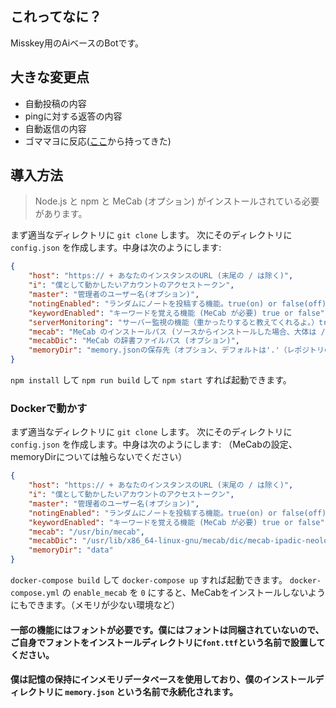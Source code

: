 ## これってなに？
Misskey用のAiベースのBotです。

## 大きな変更点
- 自動投稿の内容
- pingに対する返答の内容
- 自動返信の内容
- ゴママヨに反応([ここ](https://github.com/ThinaticSystem/honi)から持ってきた)

## 導入方法
> Node.js と npm と MeCab (オプション) がインストールされている必要があります。

まず適当なディレクトリに `git clone` します。
次にそのディレクトリに `config.json` を作成します。中身は次のようにします:
``` json
{
	"host": "https:// + あなたのインスタンスのURL (末尾の / は除く)",
	"i": "僕として動かしたいアカウントのアクセストークン",
	"master": "管理者のユーザー名(オプション)",
	"notingEnabled": "ランダムにノートを投稿する機能。true(on) or false(off)",
	"keywordEnabled": "キーワードを覚える機能 (MeCab が必要) true or false",
	"serverMonitoring": "サーバー監視の機能（重かったりすると教えてくれるよ。）true or false",
	"mecab": "MeCab のインストールパス (ソースからインストールした場合、大体は /usr/local/bin/mecab) true or false",
	"mecabDic": "MeCab の辞書ファイルパス (オプション)",
	"memoryDir": "memory.jsonの保存先（オプション、デフォルトは'.'（レポジトリのルートです））"
}
```
`npm install` して `npm run build` して `npm start` すれば起動できます。

### Dockerで動かす
まず適当なディレクトリに `git clone` します。
次にそのディレクトリに `config.json` を作成します。中身は次のようにします:
（MeCabの設定、memoryDirについては触らないでください）
``` json
{
	"host": "https:// + あなたのインスタンスのURL (末尾の / は除く)",
	"i": "僕として動かしたいアカウントのアクセストークン",
	"master": "管理者のユーザー名(オプション)",
	"notingEnabled": "ランダムにノートを投稿する機能。true(on) or false(off)",
	"keywordEnabled": "キーワードを覚える機能 (MeCab が必要) true or false",
	"mecab": "/usr/bin/mecab",
	"mecabDic": "/usr/lib/x86_64-linux-gnu/mecab/dic/mecab-ipadic-neologd/",
	"memoryDir": "data"
}
```
`docker-compose build` して `docker-compose up` すれば起動できます。
`docker-compose.yml` の `enable_mecab` を `0` にすると、MeCabをインストールしないようにもできます。（メモリが少ない環境など）

#### 一部の機能にはフォントが必要です。僕にはフォントは同梱されていないので、ご自身でフォントをインストールディレクトリに`font.ttf`という名前で設置してください。
#### 僕は記憶の保持にインメモリデータベースを使用しており、僕のインストールディレクトリに `memory.json` という名前で永続化されます。
